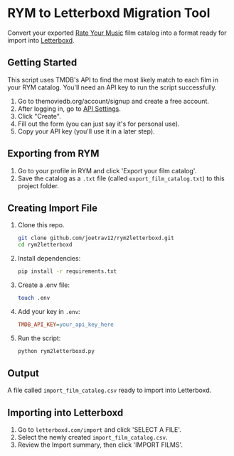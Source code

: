# RYM to Letterboxd Migration Tool

Convert your exported [Rate Your Music](rateyourmusic.com) film catalog into a format ready for import into [Letterboxd](themoviedb.org).

## Getting Started

This script uses TMDB's API to find the most likely match to each film in your RYM catalog. You'll need an API key to run the script successfully.

1. Go to themoviedb.org/account/signup and create a free account.
2. After logging in, go to [API Settings](themoviedb.org/settings/api).
3. Click "Create".
4. Fill out the form (you can just say it's for personal use).
5. Copy your API key (you'll use it in a later step).

## Exporting from RYM

1. Go to your profile in RYM and click 'Export your film catalog'.
2. Save the catalog as a `.txt` file (called `export_film_catalog.txt`) to this project folder.

## Creating Import File

1. Clone this repo.

    ```bash
    git clone github.com/joetrav12/rym2letterboxd.git
    cd rym2letterboxd
    ```

2. Install dependencies:

    ```bash
    pip install -r requirements.txt
    ```

3. Create a .env file:

    ```bash
    touch .env
    ```

4. Add your key in `.env`:

    ```ini
    TMDB_API_KEY=your_api_key_here
    ```

3. Run the script:

    ```bash
    python rym2letterboxd.py
    ```

## Output
A file called `import_film_catalog.csv` ready to import into Letterboxd.

## Importing into Letterboxd
1. Go to `letterboxd.com/import` and click 'SELECT A FILE'.
2. Select the newly created `import_film_catalog.csv`.
3. Review the Import summary, then click 'IMPORT FILMS'.
